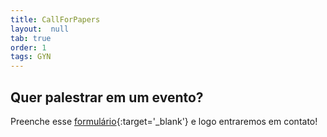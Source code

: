 ```yaml
---
title: CallForPapers
layout:  null
tab: true
order: 1
tags: GYN
---
```


## Quer palestrar em um evento?

Preenche esse [formulário](https://forms.gle/gXE6oVaJgtxidaCXA){:target='_blank'} e logo entraremos em contato!
